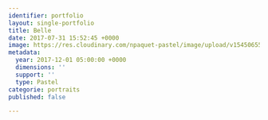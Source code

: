 ```yaml
---
identifier: portfolio
layout: single-portfolio
title: Belle
date: 2017-07-31 15:52:45 +0000
image: https://res.cloudinary.com/npaquet-pastel/image/upload/v1545065575/Belle-au-pastel-13-x-13-cm-2017-2.jpg
metadata:
  year: 2017-12-01 05:00:00 +0000
  dimensions: ''
  support: ''
  type: Pastel
categorie: portraits
published: false

---
```

